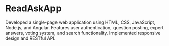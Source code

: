 # ReadAskApp
Developed a single-page web application using HTML, CSS, JavaScript, Node.js, and Angular. Features user authentication, question posting, expert answers, voting system, and search functionality. Implemented responsive design and RESTful API.
